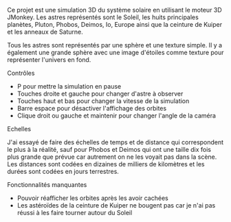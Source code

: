 Ce projet est une simulation 3D du système solaire en utilisant le moteur 3D JMonkey. Les astres représentés sont le Soleil, les huits principales planètes, Pluton, Phobos, Deimos, Io, Europe ainsi que la ceinture de Kuiper et les anneaux de Saturne.

Tous les astres sont représentés par une sphère et une texture simple. Il y a également une grande sphère avec une image d'étoiles comme texture pour représenter l'univers en fond.

Contrôles

- P pour mettre la simulation en pause
- Touches droite et gauche pour changer d'astre à observer
- Touches haut et bas pour changer la vitesse de la simulation
- Barre espace pour désactiver l'affichage des orbites
- Clique droit ou gauche et maintenir pour changer l'angle de la caméra

Echelles

J'ai essayé de faire des échelles de temps et de distance qui correspondent le plus à la réalité, sauf pour Phobos et Deimos qui ont une taille dix fois plus grande que prévue car autrement on ne les voyait pas dans la scène. 
Les distances sont codées en dizaines de milliers de kilomètres et les durées sont codées en jours terrestres.

Fonctionnalités manquantes

- Pouvoir réafficher les orbites après les avoir cachées
- Les astéroïdes de la ceinture de Kuiper ne bougent pas car je n'ai pas réussi à les faire tourner autour du Soleil